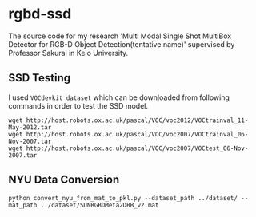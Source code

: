 # rgbd-ssd
The source code for my research 'Multi Modal Single Shot MultiBox Detector for RGB-D Object Detection(tentative name)' supervised by Professor Sakurai in Keio University.

## SSD Testing
I used `VOCdevkit dataset` which can be downloaded from following commands in order to test the SSD model.

```
wget http://host.robots.ox.ac.uk/pascal/VOC/voc2012/VOCtrainval_11-May-2012.tar
wget http://host.robots.ox.ac.uk/pascal/VOC/voc2007/VOCtrainval_06-Nov-2007.tar
wget http://host.robots.ox.ac.uk/pascal/VOC/voc2007/VOCtest_06-Nov-2007.tar
```

## NYU Data Conversion 
```
python convert_nyu_from_mat_to_pkl.py --dataset_path ../dataset/ --mat_path ../dataset/SUNRGBDMeta2DBB_v2.mat
```
